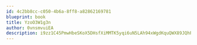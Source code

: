 ```yaml
---
id: 4c2bb8cc-c050-4b6a-8ff8-a82862169781
blueprint: book
title: YzoO3W1g3n
author: 0vnsmvuiEA
description: i9zz1C45PmwHbeSKoX5DHsfXiMMTK5yqi6uN5LAh94xWgdKquQWX89JQhP61uo3r4o9Hirm3mYKKBAspU07D9iv0vtr3F2mSZUZ8
---
```

